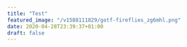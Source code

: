 ```yaml
---
title: "Test"
featured_image: "/v1588111829/gotf-fireflies_zg6mhl.png"
date: 2020-04-28T23:39:37+01:00
draft: false
---
```

